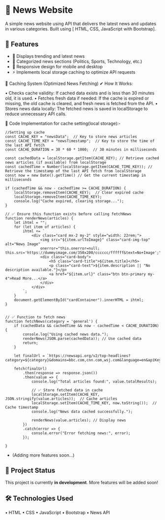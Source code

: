 # 📰 News Website  

A simple news website using API that delivers the latest news and updates in various categories. Built using [ HTML, CSS, JavaScript with Bootstrap].  

## 📌 Features  
- 📰 Displays trending and latest news  
- 📂 Categorized news sections (Politics, Sports, Technology, etc.)  
- 📱  Responsive design for mobile and desktop 
- ⚡ Implements local storage caching to optimize API requests

🔹 Caching System (Optimized News Fetching)
✔ How It Works:

•  Checks cache validity: If cached data exists and is less than 30 minutes old, it is used.
•  Fetches fresh data if needed: If the cache is expired or missing, the old cache is cleared, and fresh news is fetched from the API.
•  Stores news data locally: The fetched news is saved in localStorage to reduce unnecessary API calls. 


   📝 Code Implementation for cache setting(local storage):-
    
    //Setting up cache
    const CACHE_KEY = "newsData";  // Key to store news articles  
    const CACHE_TIME_KEY = "newsTimestamp";  // Key to store the time of the last API fetch  
    const CACHE_DURATION = 30 * 60 * 1000;  // 30 minutes in milliseconds  

    const cachedData = localStorage.getItem(CACHE_KEY); // Retrieve cached news articles (if available) from localStorage
    const cachedTime = Number(localStorage.getItem(CACHE_TIME_KEY)); // Retrieve the timestamp of the last API fetch from localStorage
    const now = new Date().getTime() // Get the current timestamp in milliseconds

    if (cachedTime && now - cachedTime >= CACHE_DURATION) {
        localStorage.removeItem(CACHE_KEY);  // Clear expired cache
        localStorage.removeItem(CACHE_TIME_KEY);
        console.log("Cache expired, clearing storage...");
    }

    // ✅ Ensure this function exists before calling fetchNews
    function renderNews(articles) {
        let ihtml = "";
        for (let item of articles) {
            ihtml += `
                <div class="card mx-2 my-2" style="width: 22rem;">
                    <img src="${item.urlToImage}" class="card-img-top" alt="News Image"
                    onerror="this.onerror=null; this.src='https://dummyimage.com/350x200/cccccc/ffffff&text=No+Image';">
                    <div class="card-body">
                        <h5 class="card-title">${item.title}</h5>
                        <p class="card-text">${item.description || "No description available."}</p>
                        <a href="${item.url}" class="btn btn-primary my-4">Read More...</a>
                    </div>
                </div>
            `;
        }
        document.getElementById("cardContainer").innerHTML = ihtml; 
    }

        
    // ✅ Function to fetch news
    function fetchNews(category = 'general') {
        if (cachedData && cachedTime && now - cachedTime < CACHE_DURATION) {
            console.log("Using cached news data.");
            renderNews(JSON.parse(cachedData)); // Use cached data
            return;
        }

        let finalUrl = `https://newsapi.org/v2/top-headlines?category=${category}&domains=bbc.com,cnn.com,wsj.com&language=en&apiKey=${key}`;

        fetch(finalUrl)
            .then(response => response.json())
            .then(value => {
                console.log("Total articles found:", value.totalResults);

                // ✅ Store fetched data in cache
                localStorage.setItem(CACHE_KEY, JSON.stringify(value.articles));  // Cache articles
                localStorage.setItem(CACHE_TIME_KEY, now.toString());  // Cache timestamp
                console.log("News data cached successfully.");

                renderNews(value.articles); // Display news
            })
            .catch(error => {
                console.error("Error fetching news:", error);
            });

    }
 


- (Adding more features soon...)  

## 🚀 Project Status  
This project is currently **in development**. More features will be added soon!  

 
## 🛠️ Technologies Used
• HTML
• CSS
• JavaScript
• Bootstrap
• News API